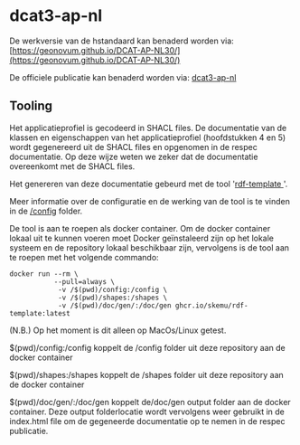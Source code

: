 # dcat3-ap-nl
De werkversie van de hstandaard kan benaderd worden via: [https://geonovum.github.io/DCAT-AP-NL30/](https://geonovum.github.io/DCAT-AP-NL30/)

De officiele publicatie kan benaderd worden via: [dcat3-ap-nl](https://docs.geostandaarden.nl/dcat/dcat-ap-nl30/)


## Tooling

Het applicatieprofiel is gecodeerd in SHACL files. De documentatie van de klassen en eigenschappen van het applicatieprofiel (hoofdstukken 4 en 5) wordt gegenereerd uit de SHACL files en opgenomen in de respec documentatie. Op deze wijze weten we zeker dat de documentatie overeenkomt met de SHACL files.

Het genereren van deze documentatie gebeurd met de tool '[rdf-template
](https://github.com/skemu/rdf-template)'. 

Meer informatie over de configuratie en de werking van de tool is te vinden in de [/config](/config/readme.md) folder.

De tool is aan te roepen als docker container. Om de docker container lokaal uit te kunnen voeren moet Docker geïnstaleerd zijn op het lokale systeem en de repository lokaal beschikbaar zijn, vervolgens is de tool aan te roepen met het volgende commando:

```shell
docker run --rm \
           --pull=always \
            -v /$(pwd)/config:/config \
            -v /$(pwd)/shapes:/shapes \
            -v /$(pwd)/doc/gen/:/doc/gen ghcr.io/skemu/rdf-template:latest
```

(N.B.) Op het moment is dit alleen op MacOs/Linux getest.


$(pwd)/config:/config koppelt de /config folder uit deze repository aan de docker container

$(pwd)/shapes:/shapes koppelt de /shapes folder uit deze repository aan de docker container

$(pwd)/doc/gen/:/doc/gen koppelt de/doc/gen output folder aan de docker container. Deze output folderlocatie wordt vervolgens weer gebruikt in de index.html file om de gegeneerde documentatie op te nemen in de respec publicatie.